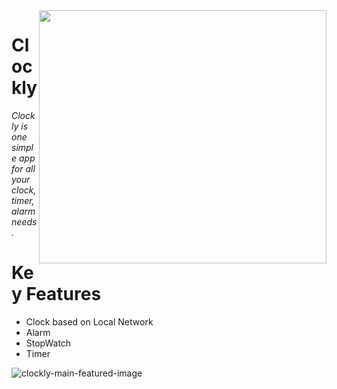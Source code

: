 <img align="right" width="460" height="405" src="https://user-images.githubusercontent.com/44705390/109388579-fcff2180-792d-11eb-92e2-692a48241635.png">

# Clockly

*Clockly is one simple app for all your clock, timer, alarm needs.*

# Key Features
- Clock based on Local Network
- Alarm
- StopWatch
- Timer

![clockly-main-featured-image](https://user-images.githubusercontent.com/44705390/109389093-dd1d2d00-7930-11eb-99e0-505fca485cbc.png)
